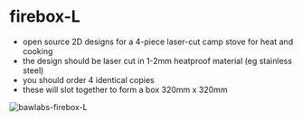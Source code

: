 # firebox-L
* open source 2D designs for a 4-piece laser-cut camp stove for heat and cooking
* the design should be laser cut in 1-2mm heatproof material (eg stainless steel)
* you should order 4 identical copies
* these will slot together to form a box 320mm x 320mm

![bawlabs-firebox-L](img/bawlabs-firebox-L.JPG)